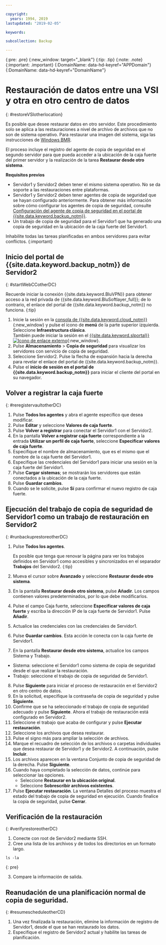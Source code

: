 ```yaml
---

copyright:
  years: 1994, 2019
lastupdated: "2019-02-05"

keywords:

subcollection: Backup

---
```

{:pre: .pre}
{:new_window: target="_blank"}
{:tip: .tip}
{:note: .note}
{:important: .important}
{:DomainName: data-hd-keyref="APPDomain"}
{:DomainName: data-hd-keyref="DomainName"}

# Restauración de datos entre una VSI y otra en otro centro de datos
{: #restoreVSIotherlocation}

Es posible que desee restaurar datos en otro servidor. Este procedimiento solo se aplica a las restauraciones a nivel de archivo de archivos que no son de sistema operativo. Para restaurar una imagen del sistema, siga las instrucciones de [Windows BMR](/docs/infrastructure/Backup?topic=Backup-restoreBMR).

El proceso incluye el registro del agente de copia de seguridad en el segundo servidor para que pueda acceder a la ubicación de la caja fuerte del primer servidor y la realización de la tarea **Restaurar desde otro sistema**.

**Requisitos previos**

- Servidor1 y Servidor2 deben tener el mismo sistema operativo. No se da soporte a las restauraciones entre plataformas.
- Servidor1 y Servidor2 deben tener agentes de copia de seguridad que se hayan configurado anteriormente. Para obtener más información sobre cómo configurar los agentes de copia de seguridad, consulte [Configuración del agente de copia de seguridad en el portal de {{site.data.keyword.backup_notm}}](/docs/infrastructure/Backup?topic=Backup-getting-started#getting-started).
- Un trabajo de copia de seguridad para el Servidor1 que ha generado una copia de seguridad en la ubicación de la caja fuerte del Servidor1.

Inhabilite todas las tareas planificadas en ambos servidores para evitar conflictos.
{:important}

## Inicio del portal de {{site.data.keyword.backup_notm}} de Servidor2
{: #startWebCCotherDC}

Recuerde iniciar la conexión {{site.data.keyword.BluVPN}} para obtener acceso a la red privada de {{site.data.keyword.BluSoftlayer_full}}; de lo contrario, el enlace del portal de {{site.data.keyword.backup_notm}} no funciona.
{:tip}

1. Inicie la sesión en la [consola de {{site.data.keyword.cloud_notm}}](https://{DomainName}/){:new_window} y pulse el icono de **menú** de la parte superior izquierda. Seleccione **Infraestructura clásica**. <br/>
   También puede iniciar la sesión en el [{{site.data.keyword.slportal}} ![Icono de enlace externo](../../icons/launch-glyph.svg "Icono de enlace externo")](https://control.softlayer.com/){:new_window}.
2. Pulse **Almacenamiento** > **Copia de seguridad** para visualizar los servidores con servicio de copia de seguridad.
3. Seleccione Servidor2. Pulse la flecha de expansión hacia la derecha para revelar el enlace del portal de {{site.data.keyword.backup_notm}}.
4. Pulse el **inicio de sesión en el portal de {{site.data.keyword.backup_notm}}** para iniciar el cliente del portal en su navegador.

## Volver a registrar la caja fuerte
{: #reregistervaultotherDC}

1. Pulse **Todos los agentes** y abra el agente específico que desea modificar.
2. Pulse **Editar** y seleccione **Valores de caja fuerte**.
3. Pulse **Volver a registrar** para conectar el Servidor1 con el Servidor2.
4. En la pantalla **Volver a registrar caja fuerte** correspondiente a la entrada **Utilizar un perfil de caja fuerte**, seleccione **Especificar valores de caja fuerte**.
5. Especifique el nombre de almacenamiento, que es el mismo que el nombre de la caja fuerte del Servidor1.
6. Especifique las credenciales del Servidor1 para iniciar una sesión en la caja fuerte del Servidor1.
7. Pulse **Cargar sistemas**; se mostrarán los servidores que están conectados a la ubicación de la caja fuerte.
8. Pulse **Guardar cambios**.
9. Cuando se le solicite, pulse **Sí** para confirmar el nuevo registro de caja fuerte.

## Ejecución del trabajo de copia de seguridad de Servidor1 como un trabajo de restauración en Servidor2
{: #runbackuprestoreotherDC}

1. Pulse **Todos los agentes**.

   Es posible que tenga que renovar la página para ver los trabajos definidos en Servidor1 como accesibles y sincronizados en el separador **Trabajos** del Servidor2.
   {:tip}
2. Mueva el cursor sobre **Avanzado** y seleccione **Restaurar desde otro sistema**.
3. En la pantalla **Restaurar desde otro sistema**, pulse **Añadir**. Los campos contienen valores predeterminados, por lo que debe modificarlos.
4. Pulse el campo Caja fuerte, seleccione **Especificar valores de caja fuerte** y escriba la dirección IP de la caja fuerte de Servidor1. Pulse **Añadir**.
5. Actualice las credenciales con las credenciales de Servidor1.
6. Pulse **Guardar cambios**. Esta acción le conecta con la caja fuerte de Servidor1.
7. En la pantalla **Restaurar desde otro sistema**, actualice los campos Sistema y Trabajo.
  - Sistema: seleccione el Servidor1 como sistema de copia de seguridad desde el que realizar la restauración.
  - Trabajo: seleccione el trabajo de copia de seguridad de Servidor1.
8. Pulse **Siguiente** para iniciar el proceso de restauración en el Servidor2 en otro centro de datos.
9. En la solicitud, especifique la contraseña de copia de seguridad y pulse **Siguiente**.
10. Confirme que se ha seleccionado el trabajo de copia de seguridad adecuado y pulse **Siguiente**. Ahora el trabajo de restauración está configurado en Servidor2.
11. Seleccione el trabajo que acaba de configurar y pulse **Ejecutar restauración**.
12. Seleccione los archivos que desea restaurar.
13. Pulse el signo más para ampliar la selección de archivos.
14. Marque el recuadro de selección de los archivos o carpetas individuales que desea restaurar de Servidor1 y de Servidor2. A continuación, pulse **Incluir**.
15. Los archivos aparecen en la ventana Conjunto de copia de seguridad de la derecha. Pulse **Siguiente**.
16. Cuando haya completado la selección de datos, continúe para seleccionar las opciones.
    - Seleccione **Restaurar en la ubicación original**.
    - Seleccione **Sobrescribir archivos existentes**.
17. Pulse **Ejecutar restauración**. La ventana Detalles del proceso muestra el estado del trabajo de copia de seguridad en ejecución. Cuando finalice la copia de seguridad, pulse **Cerrar**.


## Verificación de la restauración
{: #verifyrestoreotherDC}

1. Conecte con root de Servidor2 mediante SSH.
2. Cree una lista de los archivos y de todos los directorios en un formato largo.
  ```
  ls -la
  ```
  {: pre}

3. Compare la información de salida.

## Reanudación de una planificación normal de copia de seguridad.
{: #resumescheduleotherCD}

1. Una vez finalizada la restauración, elimine la información de registro de Servidor1, desde el que se han restaurado los datos.
2. Especifique el registro de Servidor2 actual y habilite las tareas de planificación.
